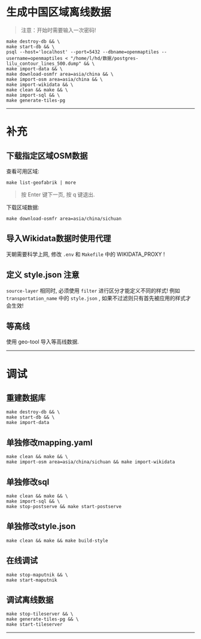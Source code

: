 # 生成中国区域离线数据

> 注意：开始时需要输入一次密码!

```shell
make destroy-db && \
make start-db && \
psql --host='localhost' --port=5432 --dbname=openmaptiles --username=openmaptiles < "/home/l/hd/数据/postgres-lilu_contour_lines_500.dump" && \
make import-data && \
make download-osmfr area=asia/china && \
make import-osm area=asia/china && \
make import-wikidata && \
make clean && make && \
make import-sql && \
make generate-tiles-pg
```

---

# 补充

## 下载指定区域OSM数据

查看可用区域:

```shell
make list-geofabrik | more
```

> 按 Enter 键下一页, 按 q 键退出.

下载区域数据:

```shell
make download-osmfr area=asia/china/sichuan
```

## 导入Wikidata数据时使用代理

天朝需要科学上网, 修改 `.env` 和 `Makefile` 中的 WIKIDATA_PROXY !

## 定义 style.json 注意

`source-layer` 相同时, 必须使用 `filter` 进行区分才能定义不同的样式! 例如 `transportation_name` 中的 `style.json` , 如果不过滤则只有首先被应用的样式才会生效!

## 等高线

使用 geo-tool 导入等高线数据.

---

# 调试

## 重建数据库

```shell
make destroy-db && \
make start-db && \
make import-data
```

## 单独修改mapping.yaml

```shell
make clean && make && \
make import-osm area=asia/china/sichuan && make import-wikidata
```

## 单独修改sql

```shell
make clean && make && \
make import-sql && \
make stop-postserve && make start-postserve
```

## 单独修改style.json

```shell
make clean && make && make build-style
```

## 在线调试

```shell
make stop-maputnik && \
make start-maputnik
```

## 调试离线数据

```shell
make stop-tileserver && \
make generate-tiles-pg && \
make start-tileserver
```

---
